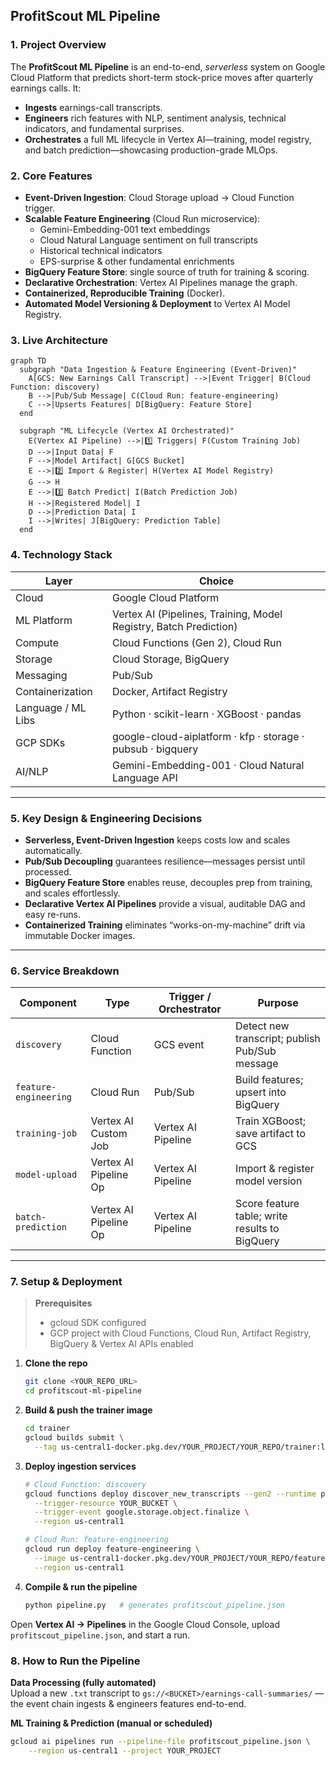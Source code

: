 ## ProfitScout ML Pipeline  

### 1. Project Overview  
The **ProfitScout ML Pipeline** is an end-to-end, *serverless* system on Google Cloud Platform that predicts short-term stock-price moves after quarterly earnings calls. It:  

* **Ingests** earnings-call transcripts.  
* **Engineers** rich features with NLP, sentiment analysis, technical indicators, and fundamental surprises.  
* **Orchestrates** a full ML lifecycle in Vertex AI—training, model registry, and batch prediction—showcasing production-grade MLOps.  

### 2. Core Features  
- **Event-Driven Ingestion**: Cloud Storage upload → Cloud Function trigger.  
- **Scalable Feature Engineering** (Cloud Run microservice):  
  - Gemini-Embedding-001 text embeddings  
  - Cloud Natural Language sentiment on full transcripts  
  - Historical technical indicators  
  - EPS-surprise & other fundamental enrichments  
- **BigQuery Feature Store**: single source of truth for training & scoring.  
- **Declarative Orchestration**: Vertex AI Pipelines manage the graph.  
- **Containerized, Reproducible Training** (Docker).  
- **Automated Model Versioning & Deployment** to Vertex AI Model Registry.  

### 3. Live Architecture  

```mermaid
graph TD
  subgraph "Data Ingestion & Feature Engineering (Event-Driven)"
    A[GCS: New Earnings Call Transcript] -->|Event Trigger| B(Cloud Function: discovery)
    B -->|Pub/Sub Message| C(Cloud Run: feature-engineering)
    C -->|Upserts Features| D[BigQuery: Feature Store]
  end

  subgraph "ML Lifecycle (Vertex AI Orchestrated)"
    E(Vertex AI Pipeline) -->|1️⃣ Triggers| F(Custom Training Job)
    D -->|Input Data| F
    F -->|Model Artifact| G[GCS Bucket]
    E -->|2️⃣ Import & Register| H(Vertex AI Model Registry)
    G --> H
    E -->|3️⃣ Batch Predict| I(Batch Prediction Job)
    H -->|Registered Model| I
    D -->|Prediction Data| I
    I -->|Writes| J[BigQuery: Prediction Table]
  end
  ```
  ### 4. Technology Stack  

| **Layer**            | **Choice**                                                                                           |
|----------------------|-------------------------------------------------------------------------------------------------------|
| Cloud                | Google Cloud Platform                                                                                 |
| ML Platform          | Vertex AI (Pipelines, Training, Model Registry, Batch Prediction)                                     |
| Compute              | Cloud Functions (Gen 2), Cloud Run                                                                    |
| Storage              | Cloud Storage, BigQuery                                                                               |
| Messaging            | Pub/Sub                                                                                                |
| Containerization     | Docker, Artifact Registry                                                                             |
| Language / ML Libs   | Python · scikit-learn · XGBoost · pandas                                                               |
| GCP SDKs             | google-cloud-aiplatform · kfp · storage · pubsub · bigquery                                            |
| AI/NLP               | Gemini-Embedding-001 · Cloud Natural Language API                                                     |

---

### 5. Key Design & Engineering Decisions  

- **Serverless, Event-Driven Ingestion** keeps costs low and scales automatically.  
- **Pub/Sub Decoupling** guarantees resilience—messages persist until processed.  
- **BigQuery Feature Store** enables reuse, decouples prep from training, and scales effortlessly.  
- **Declarative Vertex AI Pipelines** provide a visual, auditable DAG and easy re-runs.  
- **Containerized Training** eliminates “works-on-my-machine” drift via immutable Docker images.  

---

### 6. Service Breakdown  

| **Component**        | **Type**               | **Trigger / Orchestrator** | **Purpose**                                                     |
|----------------------|------------------------|----------------------------|----------------------------------------------------------------|
| `discovery`          | Cloud Function         | GCS event                  | Detect new transcript; publish Pub/Sub message                 |
| `feature-engineering`| Cloud Run              | Pub/Sub                    | Build features; upsert into BigQuery                           |
| `training-job`       | Vertex AI Custom Job   | Vertex AI Pipeline         | Train XGBoost; save artifact to GCS                            |
| `model-upload`       | Vertex AI Pipeline Op  | Vertex AI Pipeline         | Import & register model version                                |
| `batch-prediction`   | Vertex AI Pipeline Op  | Vertex AI Pipeline         | Score feature table; write results to BigQuery                 |

---

### 7. Setup & Deployment  

> **Prerequisites**  
> * gcloud SDK configured  
> * GCP project with Cloud Functions, Cloud Run, Artifact Registry, BigQuery & Vertex AI APIs enabled  

1. **Clone the repo**  
   ```bash
   git clone <YOUR_REPO_URL>
   cd profitscout-ml-pipeline

2. **Build & push the trainer image**  
   ```bash
   cd trainer
   gcloud builds submit \
     --tag us-central1-docker.pkg.dev/YOUR_PROJECT/YOUR_REPO/trainer:latest .

3. **Deploy ingestion services**  
   ```bash
   # Cloud Function: discovery
   gcloud functions deploy discover_new_transcripts --gen2 --runtime python39 \
     --trigger-resource YOUR_BUCKET \
     --trigger-event google.storage.object.finalize \
     --region us-central1

   # Cloud Run: feature-engineering
   gcloud run deploy feature-engineering \
     --image us-central1-docker.pkg.dev/YOUR_PROJECT/YOUR_REPO/feature-engineering:latest \
     --region us-central1

4. **Compile & run the pipeline**  
   ```bash
   python pipeline.py   # generates profitscout_pipeline.json

Open **Vertex AI → Pipelines** in the Google Cloud Console, upload `profitscout_pipeline.json`, and start a run.

### 8. How to Run the Pipeline  

**Data Processing (fully automated)**  
Upload a new `.txt` transcript to `gs://<BUCKET>/earnings-call-summaries/` — the event chain ingests & engineers features end-to-end.

**ML Training & Prediction (manual or scheduled)**  
```bash
gcloud ai pipelines run --pipeline-file profitscout_pipeline.json \
    --region us-central1 --project YOUR_PROJECT
